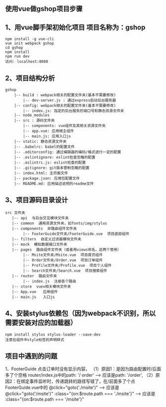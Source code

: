 ## 使用vue做gshop项目步骤
## 1、用vue脚手架初始化项目 项目名称为：gshop
    npm install -g vue-cli
    vue init webpack gshop
    cd gshop
    npm install
    npm run dev
    访问: localhost:8080

## 2、项目结构分析
    gshop
    	|-- build : webpack相关的配置文件夹(基本不需要修改)
    		|-- dev-server.js : 通过express启动后台服务器
    	|-- config: webpack相关的配置文件夹(基本不需要修改)
    		|-- index.js: 指定的后台服务的端口号和静态资源文件夹
    	|-- node_modules
    	|-- src : 源码文件夹
    		|-- components: vue组件及其相关资源文件夹
    		|-- app.vue: 应用根主组件
    		|-- main.js: 应用入口js
    	|-- static: 静态资源文件夹
    	|-- .babelrc: babel的配置文件
    	|-- .editorconfig: 通过编辑器的编码/格式进行一定的配置
    	|-- .eslintignore: eslint检查忽略的配置
    	|-- .eslintrc.js: eslint检查的配置
    	|-- .gitignore: git版本管制忽略的配置
    	|-- index.html: 主页面文件
    	|-- package.json: 应用包配置文件
    	|-- README.md: 应用描述说明的readme文件

## 3、项目源码目录设计
    src 文件夹
       |-- api  与后台交互模块文件夹
       |-- common  通用资源文件夹，如fonts/img/stylus
       |-- components  非路由组件文件夹
            |-- FooterGuide文件夹/FooterGuide.vue  项目底部组件
       |-- filters  自定义过滤器模块文件夹
       |-- mock  模拟数据接口文件夹
       |-- pages  路由组件文件夹（或者用views命名，这两个常用）
            |-- Msite文件夹/Msite.vue  项目首页组件
            |-- Order文件夹/Order.vue  项目订单组件
            |-- Profile文件夹/Profile.vue  项目个人组件
            |-- Search文件夹/Search.vue  项目搜索组件
       |-- router  路由文件夹
            |-- index.js  注册各个路由
       |-- store  vuex相关模块文件夹
       |-- App.vue   应用组件
       |-- main.js   入口js

## 4、安装stylus依赖包（因为webpack不识别，所以需要安装对应的加载器）
    npm install stylus stylus-loader --save-dev
    注意在组件中style标签的声明样式
   <style lang="stylus" rel="stylesheet/stylus"></style>


## 项目中遇到的问题
  1、FooterGuide 点击订单时没有显示内容，
    （1）原因1：是因为路由配置时/后面多了个空格
     router/index.js中的path: '/ order' --> 应该是path: '/order',
    （2）原因2：在绑定事件监听时，传递跳转的路径写错了，在/前面多了个点
     FooterGuide.vue中的 @click="goto('./msite')" --> 应该是 @click="goto('/msite')"
     :class="{on:$route.path === './msite'}" --> 应该是 :class="{on:$route.path === '/msite'}"





